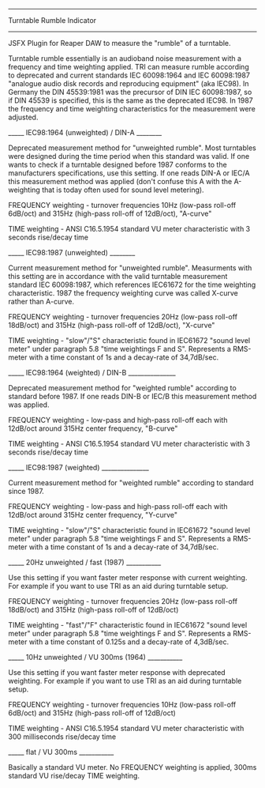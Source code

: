 ****************************************
Turntable Rumble Indicator
****************************************
JSFX Plugin for Reaper DAW to measure the "rumble" of a turntable.

Turntable rumble essentially is an audioband noise measurement with a frequency and time weighting applied. TRI can measure rumble according to deprecated and current standards IEC 60098:1964 and IEC 60098:1987 "analogue audio disk records and reproducing equipment" (aka IEC98). In Germany the DIN 45539:1981 was the precursor of DIN IEC 60098:1987, so if DIN 45539 is specified, this is the same as the deprecated IEC98. In 1987 the frequency and time weighting characteristics for the measurement were adjusted.

_____ IEC98:1964 (unweighted) / DIN-A ________

Deprecated measurement method for "unweighted rumble". Most turntables were designed during the time period when this standard was valid. If one wants to check if a turntable designed before 1987 conforms to the manufacturers specifications, use this setting. If one reads DIN-A or IEC/A this measurement method was applied (don't confuse this A with the A-weighting that is today often used for sound level metering). 

FREQUENCY weighting - turnover frequencies 10Hz (low-pass roll-off 6dB/oct) and 315Hz (high-pass roll-off of 12dB/oct), "A-curve"

TIME weighting - ANSI C16.5.1954 standard VU meter characteristic with 3 seconds rise/decay time


_____ IEC98:1987 (unweighted) ________

Current measurement method for "unweighted rumble". Measurments with this setting are in accordance with the valid turntable measurement standard IEC 60098:1987, which references IEC61672 for the time weighting characteristic. 1987 the frequency weighting curve was called X-curve rather than A-curve.

FREQUENCY weighting - turnover frequencies 20Hz (low-pass roll-off 18dB/oct) and 315Hz (high-pass roll-off of 12dB/oct), "X-curve"

TIME weighting - "slow"/"S" characteristic found in IEC61672 "sound level meter" under paragraph 5.8 "time weightings F and S". 
Represents a RMS-meter with a time constant of 1s and a decay-rate of 34,7dB/sec.


_____ IEC98:1964 (weighted) / DIN-B _______________

Deprecated measurement method for "weighted rumble" according to standard before 1987. If one reads DIN-B or IEC/B this measurement method was applied.

FREQUENCY weighting - low-pass and high-pass roll-off each with 12dB/oct around 315Hz center frequency, "B-curve"

TIME weighting - ANSI C16.5.1954 standard VU meter characteristic with 3 seconds rise/decay time


_____ IEC98:1987 (weighted) _______________

Current measurement method for "weighted rumble" according to standard since 1987.

FREQUENCY weighting - low-pass and high-pass roll-off each with 12dB/oct around 315Hz center frequency, "Y-curve"

TIME weighting - "slow"/"S" characteristic found in IEC61672 "sound level meter" under paragraph 5.8 "time weightings F and S". 
Represents a RMS-meter with a time constant of 1s and a decay-rate of 34,7dB/sec.


_____ 20Hz unweighted / fast (1987) ___________

Use this setting if you want faster meter response with current weighting. For example if you want to use TRI as an aid during turntable setup.

FREQUENCY weighting - turnover frequencies 20Hz (low-pass roll-off 18dB/oct) and 315Hz (high-pass roll-off of 12dB/oct) 

TIME weighting - "fast"/"F" characteristic found in IEC61672 "sound level meter" under paragraph 5.8 "time weightings F and S". 
Represents a RMS-meter with a time constant of 0.125s and a decay-rate of 4,3dB/sec.

_____ 10Hz unweighted / VU 300ms (1964) ___________

Use this setting if you want faster meter response with deprecated weighting. For example if you want to use TRI as an aid during turntable setup.

FREQUENCY weighting - turnover frequencies 10Hz (low-pass roll-off 6dB/oct) and 315Hz (high-pass roll-off of 12dB/oct) 

TIME weighting - ANSI C16.5.1954 standard VU meter characteristic with 300 milliseconds rise/decay time

_____ flat / VU 300ms ___________

Basically a standard VU meter. No FREQUENCY weighting is applied, 300ms standard VU rise/decay TIME weighting.





